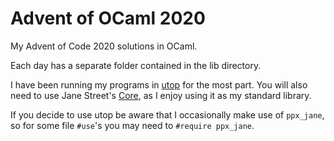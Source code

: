 # Advent of OCaml 2020
My Advent of Code 2020 solutions in OCaml.

Each day has a separate folder contained in the lib directory.


I have been running my programs in [utop](https://github.com/ocaml-community/utop) for the most part.
You will also need to use Jane Street's [Core](https://github.com/janestreet/core), as I enjoy using it as my standard library. 

If you decide to use utop be aware that I occasionally make use of `ppx_jane`, so for some file `#use`'s you may need to `#require ppx_jane`.
